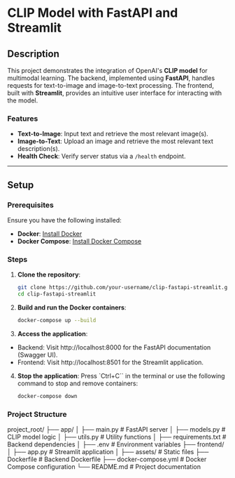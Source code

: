 # CLIP Model with FastAPI and Streamlit

## Description
This project demonstrates the integration of OpenAI's **CLIP model** for multimodal learning. The backend, implemented using **FastAPI**, handles requests for text-to-image and image-to-text processing. The frontend, built with **Streamlit**, provides an intuitive user interface for interacting with the model.

### Features
- **Text-to-Image**: Input text and retrieve the most relevant image(s).
- **Image-to-Text**: Upload an image and retrieve the most relevant text description(s).
- **Health Check**: Verify server status via a `/health` endpoint.

---

## Setup

### Prerequisites
Ensure you have the following installed:
- **Docker**: [Install Docker](https://docs.docker.com/get-docker/)
- **Docker Compose**: [Install Docker Compose](https://docs.docker.com/compose/install/)

### Steps
1. **Clone the repository**:
   ```bash
   git clone https://github.com/your-username/clip-fastapi-streamlit.git
   cd clip-fastapi-streamlit

2. **Build and run the Docker containers**:

   ```bash
   docker-compose up --build
   
3. **Access the application**:

- Backend: Visit http://localhost:8000 for the FastAPI documentation (Swagger UI).
- Frontend: Visit http://localhost:8501 for the Streamlit application.

4. **Stop the application**: Press `Ctrl+C`` in the terminal or use the following command to stop and remove containers:

   ```bash
   docker-compose down


### Project Structure
project_root/
├── app/
│   ├── main.py             # FastAPI server
│   ├── models.py           # CLIP model logic
│   ├── utils.py            # Utility functions
│   ├── requirements.txt    # Backend dependencies
│   ├── .env                # Environment variables
├── frontend/
│   ├── app.py              # Streamlit application
│   ├── assets/             # Static files
├── Dockerfile              # Backend Dockerfile
├── docker-compose.yml      # Docker Compose configuration
└── README.md               # Project documentation
